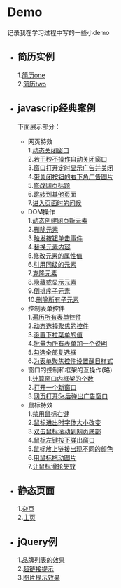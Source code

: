 # Demo
记录我在学习过程中写的一些小demo
* 简历实例  
  ---  
  1.[简历one](https://blueeeeee.github.io/Demo/简历/resume.html)  
  2.[简历two](https://blueeeeee.github.io/Demo/简历/resume2.html)
* javascrip经典案例  
  ---  
  下面展示部分： 
  * 网页特效  
  1.[动态关闭窗口](https://blueeeeee.github.io/Demo/javascript经典300例/1网页特效/3.动态关闭窗口.html)  
  2.[若干秒不操作自动关闭窗口](https://blueeeeee.github.io/Demo/javascript经典300例/1网页特效/5.若干秒后不操作自动关闭页面!!!.html)  
  3.[窗口打开定时显示广告并关闭](https://blueeeeee.github.io/Demo/javascript经典300例/1网页特效/14.窗口打开时定时显示大广告图片及其自动关闭.html)  
  4.[带关闭按钮的右下角广告图片](https://blueeeeee.github.io/Demo/javascript经典300例/1网页特效/15.带关闭按钮的右下角图片广告!!!!.html)  
  5.[修改网页标题](https://blueeeeee.github.io/Demo/javascript经典300例/1网页特效/6.修改网页标题.html)  
  6.[跳转到其他页面](https://blueeeeee.github.io/Demo/javascript经典300例/1网页特效/8.跳转到其他页面.html)  
  7.[进入页面时的问候](https://blueeeeee.github.io/Demo/javascript经典300例/1网页特效/9.进入页面时的问候.html)  
  * DOM操作  
  1.[动态创建网页新元素](https://blueeeeee.github.io/Demo/javascript经典300例/2DOM操作/21.动态创建网页新元素.html)  
  2.[删除元素](https://blueeeeee.github.io/Demo/javascript经典300例/2DOM操作/22.删除元素.html)  
  3.[触发按钮单击事件](https://blueeeeee.github.io/Demo/javascript经典300例/2DOM操作/23.主动触发按钮的单击事件!!.html)  
  4.[替换元素内容](https://blueeeeee.github.io/Demo/javascript经典300例/2DOM操作/24.替换元素内容.html)  
  5.[修改元素的属性值](https://blueeeeee.github.io/Demo/javascript经典300例/2DOM操作/25.修改元素的属性值.html)  
  6.[引用同级的元素](https://blueeeeee.github.io/Demo/javascript经典300例/2DOM操作/26.引用同级元素.html)  
  7.[克隆元素](https://blueeeeee.github.io/Demo/javascript经典300例/2DOM操作/27.克隆元素.html)  
  8.[隐藏或显示元素](https://blueeeeee.github.io/Demo/javascript经典300例/2DOM操作/28.隐藏或显示元素.html)  
  9.[倒排序子元素](https://blueeeeee.github.io/Demo/javascript经典300例/2DOM操作/29.倒排序子元素!!!.html)  
  10.[删除所有子元素](https://blueeeeee.github.io/Demo/javascript经典300例/2DOM操作/30.删除所有的子元素.html)  
  * 控制表单控件  
  1.[遍历所有表单控件](https://blueeeeee.github.io/Demo/javascript经典300例/3控制表单控件/31.遍历所有的表单控件!!!.html)  
  2.[动态选择聚焦的控件](https://blueeeeee.github.io/Demo/javascript经典300例/3控制表单控件/37.动态选择聚焦的控件.html)  
  3.[设置下拉菜单的值](https://blueeeeee.github.io/Demo/javascript经典300例/3控制表单控件/41.设置下拉菜单的值.html)  
  4.[批量为所有表单加一个说明](https://blueeeeee.github.io/Demo/javascript经典300例/3控制表单控件/40.批量为所有的表单控件加一个说明...html)  
  5.[勾选全部复选框](https://blueeeeee.github.io/Demo/javascript经典300例/3控制表单控件/43.勾选全部复选框.html)  
  6.[为表单聚焦控件设置醒目样式](https://blueeeeee.github.io/Demo/javascript经典300例/3控制表单控件/44.为表单的聚焦控件设置醒目的样式.html)  
  * 窗口的控制和框架的互操作(略)  
  1.[计算窗口内框架的个数](https://blueeeeee.github.io/Demo/javascript经典300例/4窗口的控制和框架的互操作/45.计算窗口内框架的数量.html)  
  2.[打开一个新窗口](https://blueeeeee.github.io/Demo/javascript经典300例/4窗口的控制和框架的互操作/51.打开一个新窗口.html)  
  3.[网页打开5s后弹出广告窗口](https://blueeeeee.github.io/Demo/javascript经典300例/4窗口的控制和框架的互操作/57.网页打开5秒后弹出广告窗口.html)  
  * 鼠标特效  
  1.[禁用鼠标右键](https://blueeeeee.github.io/Demo/javascript经典300例/5鼠标特效/58.禁用鼠标右键.html)  
  2.[鼠标进出时字体大小改变](https://blueeeeee.github.io/Demo/javascript经典300例/5鼠标特效/60.鼠标进出时字体大小变化.html)  
  3.[双击鼠标滚动到网页底部](https://blueeeeee.github.io/Demo/Demo/javascript经典300例/5鼠标特效/61.双击鼠标滚动到网页底部.html)  
  4.[鼠标左键按下弹出窗口](https://blueeeeee.github.io/Demo/javascript经典300例/5鼠标特效/62.鼠标左键按下弹出窗口.html)  
  5.[鼠标放上链接出现不同的颜色](https://blueeeeee.github.io/Demo/javascript经典300例/5鼠标特效/63.鼠标放上链接出现不同的颜色.html)  
  6.[用鼠标拖动图片](https://blueeeeee.github.io/Demo/javascript经典300例/5鼠标特效/64.用鼠标拖动图片!!!.......html)  
  7.[让鼠标滑轮失效](https://blueeeeee.github.io/Demo/javascript经典300例/5鼠标特效/65.让鼠标滑轮失效.html)  
* 静态页面  
  ---
  1.[杂页](https://blueeeeee.github.io/Demo/静态页面/1杂页/one-index.html)  
  2.[主页](https://blueeeeee.github.io/Demo/静态页面/2主页/index.html)   

* jQuery例
  ---  
  1.[品牌列表的效果](https://blueeeeee.github.io/Demo/jQuery例/1品牌列表的效果.html)  
  2.[超链接提示](https://blueeeeee.github.io/Demo/jQuery例/2超链接提示.html)  
  3.[图片提示效果](https://blueeeeee.github.io/Demo/jQuery例/3图片提示效果.html)  
  
